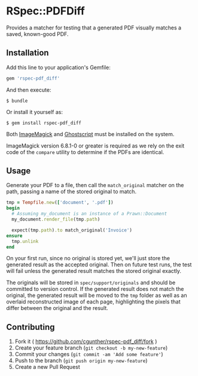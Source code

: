 # RSpec::PDFDiff

Provides a matcher for testing that a generated PDF visually matches a saved, known-good PDF.

## Installation

Add this line to your application's Gemfile:

```ruby
gem 'rspec-pdf_diff'
```

And then execute:

    $ bundle

Or install it yourself as:

    $ gem install rspec-pdf_diff

Both [ImageMagick](http://www.imagemagick.org/) and
[Ghostscript](http://www.ghostscript.com/) must be installed on the system.

ImageMagick version 6.8.1-0 or greater is required as we rely on the exit code
of the `compare` utility to determine if the PDFs are identical.

## Usage

Generate your PDF to a file, then call the `match_original` matcher on the
path, passing a name of the stored original to match.

```ruby
tmp = Tempfile.new(['document', '.pdf'])
begin
  # Assuming my_document is an instance of a Prawn::Document
  my_document.render_file(tmp.path)

  expect(tmp.path).to match_original('Invoice')
ensure
  tmp.unlink
end

```

On your first run, since no original is stored yet, we'll just store the
generated result as the accepted original. Then on future test runs, the test
will fail unless the generated result matches the stored original exactly.

The originals will be stored in `spec/support/originals` and should be
committed to version control. If the generated result does not match the
original, the generated result will be moved to the `tmp` folder as well as an
overlaid reconstructed image of each page, highlighting the pixels that differ
between the original and the result.

## Contributing

1. Fork it ( https://github.com/cgunther/rspec-pdf_diff/fork )
2. Create your feature branch (`git checkout -b my-new-feature`)
3. Commit your changes (`git commit -am 'Add some feature'`)
4. Push to the branch (`git push origin my-new-feature`)
5. Create a new Pull Request
